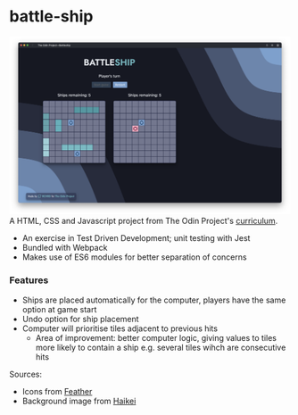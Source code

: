 # battle-ship
![Site preview](./site-preview.png)
A HTML, CSS and Javascript project from The Odin Project's [curriculum](https://www.theodinproject.com/lessons/node-path-javascript-battleship). 
* An exercise in Test Driven Development; unit testing with Jest
* Bundled with Webpack
* Makes use of ES6 modules for better separation of concerns

### Features
* Ships are placed automatically for the computer, players have the same option at game start
* Undo option for ship placement
* Computer will prioritise tiles adjacent to previous hits
  * Area of improvement: better computer logic, giving values to tiles more likely to contain a ship e.g. several tiles wihch are consecutive hits

Sources:
* Icons from [Feather](https://feathericons.com/)
* Background image from [Haikei](https://haikei.app/)